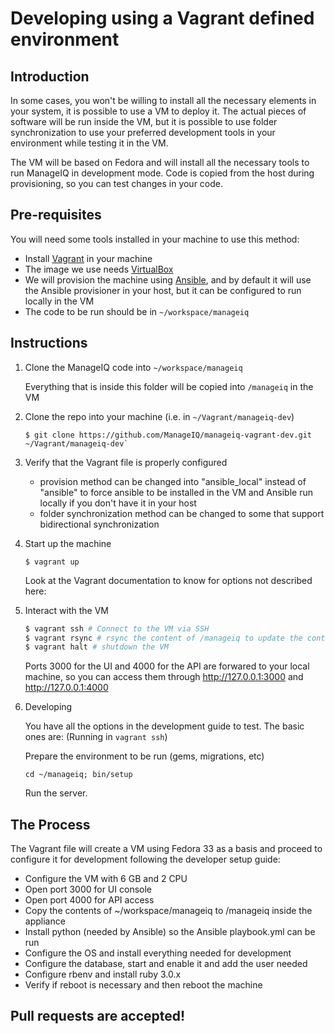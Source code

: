 # Developing using a Vagrant defined environment

## Introduction

In some cases, you won't be willing to install all the necessary elements in your system, it is possible to use a VM to deploy it.
The actual pieces of software will be run inside the VM, but it is possible to use folder synchronization to use your preferred development tools in your environment while testing it in the VM.

The VM will be based on Fedora and will install all the necessary tools to run ManageIQ in development mode.
Code is copied from the host during provisioning, so you can test changes in your code.

## Pre-requisites

You will need some tools installed in your machine to use this method:

- Install [Vagrant](http://vagrantup.com/) in your machine
- The image we use needs [VirtualBox](https://www.virtualbox.org/)
- We will provision the machine using [Ansible](https://www.ansible.com/), and by default it will use the Ansible provisioner in your host, but it can be configured to run locally in the VM
- The code to be run should be in `~/workspace/manageiq`

## Instructions

 1. Clone the ManageIQ code into `~/workspace/manageiq`

    Everything that is inside this folder will be copied into `/manageiq` in the VM

 1. Clone the repo into your machine (i.e. in `~/Vagrant/manageiq-dev`)
    ```text
    $ git clone https://github.com/ManageIQ/manageiq-vagrant-dev.git ~/Vagrant/manageiq-dev`
    ```

 1. Verify that the Vagrant file is properly configured

    - provision method can be changed into "ansible_local" instead of "ansible" to force ansible to be installed in the VM and Ansible run locally if you don't have it in your host
    - folder synchronization method can be changed to some that support bidirectional synchronization

 1. Start up the machine
    ```text
    $ vagrant up
    ```

    Look at the Vagrant documentation to know for options not described here:

 1. Interact with the VM

    ```bash
    $ vagrant ssh # Connect to the VM via SSH
    $ vagrant rsync # rsync the content of /manageiq to update the content
    $ vagrant halt # shutdown the VM
    ```

    Ports 3000 for the UI and 4000 for the API are forwared to your local machine, so you can access them through <http://127.0.0.1:3000> and <http://127.0.0.1:4000>

 1. Developing

    You have all the options in the development guide to test. The basic ones are: (Running in `vagrant ssh`)

    Prepare the environment to be run (gems, migrations, etc)
    ```text
    cd ~/manageiq; bin/setup
    ```

    Run the server.


## The Process

The Vagrant file will create a VM using Fedora 33 as a basis and proceed to configure it for development following the developer setup guide:

- Configure the VM with 6 GB and 2 CPU
- Open port 3000 for UI console
- Open port 4000 for API access
- Copy the contents of ~/workspace/manageiq to /manageiq inside the appliance
- Install python (needed by Ansible) so the Ansible playbook.yml can be run
- Configure the OS and install everything needed for development
- Configure the database, start and enable it and add the user needed
- Configure rbenv and install ruby 3.0.x
- Verify if reboot is necessary and then reboot the machine


## Pull requests are accepted!

